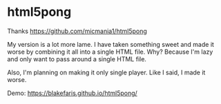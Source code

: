 html5pong
=========

Thanks https://github.com/micmania1/html5pong

My version is a lot more lame.  I have taken something sweet and made it worse by combining it all into a single HTML file. Why?  Because I'm lazy and only want to pass around a single HTML file.

Also, I'm planning on making it only single player.  Like I said, I made it worse.

Demo: https://blakefaris.github.io/html5pong/
